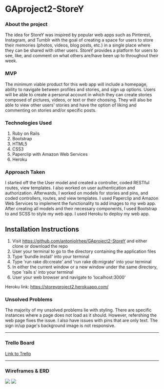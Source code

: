 # GAproject2-StoreY

### About the project 

The idea for StoreY was inspired by popular web apps such as Pinterest, Instagram, and Tumblr with the goal of creating a space for users to store their memories (photos, videos, blog posts, etc.) in a single place where they can be shared with other users. StoreY provides a platform for users to see, like, and comment on what others are/have been up to throughout their week. 

### MVP 

The minimum viable product for this web app will include a homepage, ability to navigate between profiles and stories, and sign up options. Users will be able to create a personal account in which they can create stories composed of pictures, videos, or text or their choosing. They will also be able to view other users' stories and have the option of liking and commenting on stories and/or specific posts.

### Technologies Used

1. Ruby on Rails
2. Bootstrap
3. HTML5
4. CSS3
5. Paperclip with Amazon Web Services
6. Heroku

### Approach Taken

I started off the the User model and created a controller, coded RESTful routes, view templates. I also worked on user authentication and authorization. Afterwards, I worked on models for stories and pins, and coded controllers, routes, and view templates. I used Paperclip and Amazon Web Services to implement the functionality to add images to my web app. After creating all models and their necessary components, I used Bootstrap to and SCSS to style my web app. I used Heroku to deploy my web app. 

## Installation Instructions 

1. Visit https://github.com/antoniolrhee/GAproject2-StoreY and either clone or download the repo
2. User your terminal to go to the directory containing the application files 
3. Type 'bundle install' into your terminal
4. Type 'run rake db:create' and 'run rake db:migrate' into your terminal
5. In either the current window or a new window under the same directory, type 'rails s' into your terminal
6. User your web browser and navigate to 'localhost:3000'

Heroku link: https://storeyproject2.herokuapp.com/

### Unsolved Problems

The majority of my unsolved problems lie with styling. There are specific instances where a page does not load as it should. However, refershing the web page fixes the issue. I also have issues with pins that are only text. The sign in/up page's background image is not responsive. 

---
### Trello Board

[Link to Trello](https://trello.com/b/KsRG9tg4/project-2-storey)

---
### Wireframes & ERD

![](http://imgur.com/SeCCOCc.png)
![](http://imgur.com/WH5c7Ep.png)
